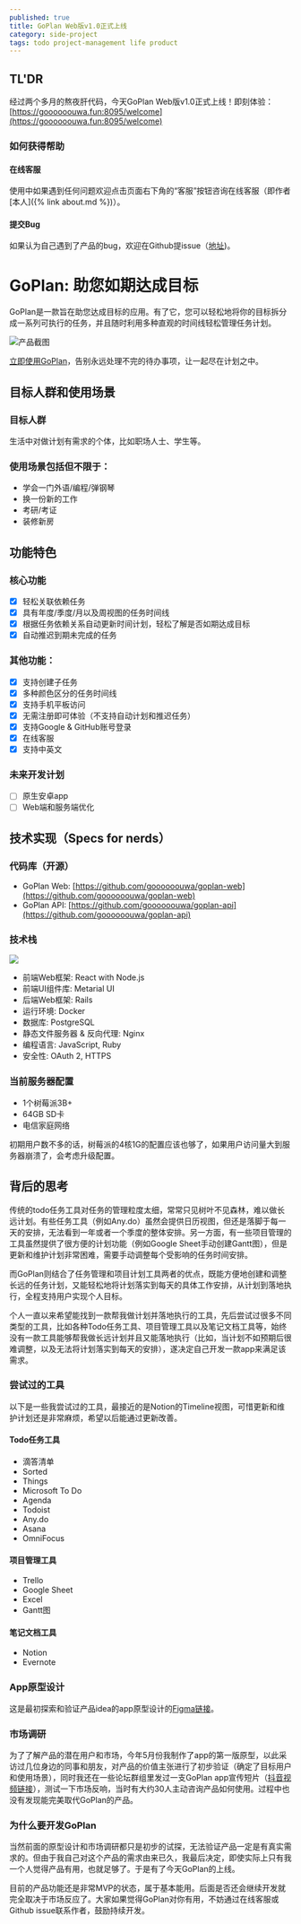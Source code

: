 ```yaml
---
published: true
title: GoPlan Web版v1.0正式上线
category: side-project
tags: todo project-management life product
---
```

## TL'DR

经过两个多月的熬夜肝代码，今天GoPlan Web版v1.0正式上线！即刻体验：[https://goooooouwa.fun:8095/welcome](https://goooooouwa.fun:8095/welcome)

### 如何获得帮助

#### 在线客服
使用中如果遇到任何问题欢迎点击页面右下角的“客服”按钮咨询在线客服（即作者[本人]({% link about.md %})）。


#### 提交Bug
如果认为自己遇到了产品的bug，欢迎在Github提issue（[地址](https://github.com/goooooouwa/goplan-web/issues))。

# GoPlan: 助您如期达成目标

GoPlan是一款旨在助您达成目标的应用。有了它，您可以轻松地将你的目标拆分成一系列可执行的任务，并且随时利用多种直观的时间线轻松管理任务计划。

![产品截图](https://goooooouwa.fun:8143/static/images/202208090949907.png)

[立即使用GoPlan](https://goooooouwa.fun:8095/welcome)，告别永远处理不完的待办事项，让一起尽在计划之中。

## 目标人群和使用场景

### 目标人群

生活中对做计划有需求的个体，比如职场人士、学生等。

### 使用场景包括但不限于：
- 学会一门外语/编程/弹钢琴
- 换一份新的工作
- 考研/考证
- 装修新房

## 功能特色

### 核心功能

- [x]  轻松关联依赖任务
- [x]  具有年度/季度/月以及周视图的任务时间线
- [x]  根据任务依赖关系自动更新时间计划，轻松了解是否如期达成目标
- [x]  自动推迟到期未完成的任务

### 其他功能：

- [x]  支持创建子任务
- [x]  多种颜色区分的任务时间线
- [x]  支持手机平板访问
- [x]  无需注册即可体验（不支持自动计划和推迟任务）
- [x]  支持Google & GitHub账号登录
- [x]  在线客服
- [x]  支持中英文

### 未来开发计划

- [ ] 原生安卓app
- [ ] Web端和服务端优化

## 技术实现（Specs for nerds）

### 代码库（开源）

- GoPlan Web: [https://github.com/goooooouwa/goplan-web](https://github.com/goooooouwa/goplan-web)
- GoPlan API: [https://github.com/goooooouwa/goplan-api](https://github.com/goooooouwa/goplan-api)

### 技术栈

![](https://goooooouwa.fun:8143/static/images/202208091134111.jpg)

- 前端Web框架: React with Node.js
- 前端UI组件库: Metarial UI
- 后端Web框架: Rails
- 运行环境: Docker
- 数据库: PostgreSQL
- 静态文件服务器 & 反向代理: Nginx
- 编程语言: JavaScript, Ruby
- 安全性: OAuth 2, HTTPS

### 当前服务器配置

- 1个树莓派3B+
- 64GB SD卡
- 电信家庭网络

初期用户数不多的话，树莓派的4核1G的配置应该也够了，如果用户访问量大到服务器崩溃了，会考虑升级配置。

## 背后的思考

传统的todo任务工具对任务的管理粒度太细，常常只见树叶不见森林，难以做长远计划。有些任务工具（例如Any.do）虽然会提供日历视图，但还是落脚于每一天的安排，无法看到一年或者一个季度的整体安排。另一方面，有一些项目管理的工具虽然提供了很方便的计划功能（例如Google Sheet手动创建Gantt图），但是更新和维护计划非常困难，需要手动调整每个受影响的任务时间安排。

而GoPlan则结合了任务管理和项目计划工具两者的优点，既能方便地创建和调整长远的任务计划，又能轻松地将计划落实到每天的具体工作安排，从计划到落地执行，全程支持用户实现个人目标。

个人一直以来希望能找到一款帮我做计划并落地执行的工具，先后尝试过很多不同类型的工具，比如各种Todo任务工具、项目管理工具以及笔记文档工具等，始终没有一款工具能够帮我做长远计划并且又能落地执行（比如，当计划不如预期后很难调整，以及无法将计划落实到每天的安排），遂决定自己开发一款app来满足该需求。

### 尝试过的工具

以下是一些我尝试过的工具，最接近的是Notion的Timeline视图，可惜更新和维护计划还是非常麻烦，希望以后能通过更新改善。

#### Todo任务工具
- 滴答清单
- Sorted
- Things
- Microsoft To Do
- Agenda
- Todoist
- Any.do
- Asana
- OmniFocus

#### 项目管理工具
- Trello
- Google Sheet
- Excel
- Gantt图

#### 笔记文档工具
- Notion
- Evernote

### App原型设计

这是最初探索和验证产品idea的app原型设计的[Figma链接](https://www.figma.com/proto/Fu798a22H3V7v9FX5Uwq8y/Timeline-app?node-id=107%3A1355&scaling=scale-down&page-id=28%3A178&starting-point-node-id=107%3A1355)。

### 市场调研

为了了解产品的潜在用户和市场，今年5月份我制作了app的第一版原型，以此采访过几位身边的同事和朋友，对产品的价值主张进行了初步验证（确定了目标用户和使用场景），同时我还在一些论坛群组里发过一支GoPlan app宣传短片（[抖音视频链接](https://v.douyin.com/FPp9Kvc/)），测试一下市场反响，当时有大约30人主动咨询产品如何使用。过程中也没有发现能完美取代GoPlan的产品。

### 为什么要开发GoPlan

当然前面的原型设计和市场调研都只是初步的试探，无法验证产品一定是有真实需求的。但由于我自己对这个产品的需求由来已久，我最后决定，即使实际上只有我一个人觉得产品有用，也就足够了。于是有了今天GoPlan的上线。

目前的产品功能还是非常MVP的状态，属于基本能用。后面是否还会继续开发就完全取决于市场反应了。大家如果觉得GoPlan对你有用，不妨通过在线客服或Github issue联系作者，鼓励持续开发。

